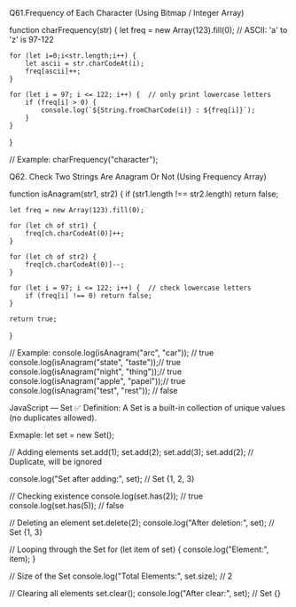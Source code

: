 Q61.Frequency of Each Character (Using Bitmap / Integer Array)

function charFrequency(str) {
    let freq = new Array(123).fill(0);  // ASCII: 'a' to 'z' is 97-122

    for (let i=0;i<str.length;i++) {
        let ascii = str.charCodeAt(i);
        freq[ascii]++;
    }

    for (let i = 97; i <= 122; i++) {  // only print lowercase letters
        if (freq[i] > 0) {
            console.log(`${String.fromCharCode(i)} : ${freq[i]}`);
        }
    }
}

// Example:
charFrequency("character");


Q62. Check Two Strings Are Anagram Or Not (Using Frequency Array)

function isAnagram(str1, str2) {
    if (str1.length !== str2.length) return false;

    let freq = new Array(123).fill(0);

    for (let ch of str1) {
        freq[ch.charCodeAt(0)]++;
    }

    for (let ch of str2) {
        freq[ch.charCodeAt(0)]--;
    }

    for (let i = 97; i <= 122; i++) {  // check lowercase letters
        if (freq[i] !== 0) return false;
    }

    return true;
}

// Example:
console.log(isAnagram("arc", "car"));    // true
console.log(isAnagram("state", "taste"));// true
console.log(isAnagram("night", "thing"));// true
console.log(isAnagram("apple", "papel"));// true
console.log(isAnagram("test", "rest"));  // false



JavaScript — Set
✅ Definition:
A Set is a built-in collection of unique values (no duplicates allowed).

Exmaple:
let set = new Set();

// Adding elements
set.add(1);
set.add(2);
set.add(3);
set.add(2);  // Duplicate, will be ignored

console.log("Set after adding:", set);  // Set {1, 2, 3}

// Checking existence
console.log(set.has(2));  // true
console.log(set.has(5));  // false

// Deleting an element
set.delete(2);
console.log("After deletion:", set);  // Set {1, 3}

// Looping through the Set
for (let item of set) {
    console.log("Element:", item);
}

// Size of the Set
console.log("Total Elements:", set.size);  // 2

// Clearing all elements
set.clear();
console.log("After clear:", set);  // Set {}

